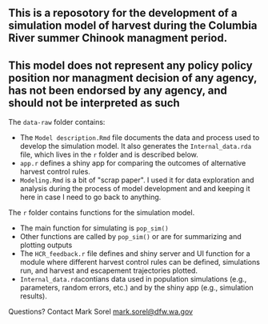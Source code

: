 ## This is a reposotory for the development of a simulation model of harvest during the Columbia River summer Chinook managment period.

## **This model does not represent any policy policy position nor managment decision of any agency, has not been endorsed by any agency, and should not be interpreted as such** 

The `data-raw` folder contains:

- The `Model description.Rmd` file documents the data and process used to develop the simulation model. It also generates the `Internal_data.rda` file, which lives in the `r` folder and is described below.
- `app.r` defines a shiny app for comparing the outcomes of alternative harvest control rules.
- `Modeling.Rmd` is a bit of "scrap paper". I used it for data exploration and analysis during the process of model development and and keeping it here in case I need to go back to anything.


The `r` folder contains functions for the simulation model.   

- The main function for simulating is `pop_sim()`
- Other functions are called by `pop_sim()` or are for summarizing and plotting outputs
- The `HCR_feedback.r` file defines and shiny server and UI function for a module where different harvest control rules can be defined, simulations run, and harvest and escapement trajectories plotted.
- `Internal_data.rda`contians data used in population simulations (e.g., parameters, random errors, etc.) and by the shiny app (e.g., simulation results).


Questions?
Contact Mark Sorel
mark.sorel@dfw.wa.gov
